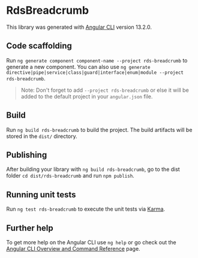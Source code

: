 # RdsBreadcrumb

This library was generated with [Angular CLI](https://github.com/angular/angular-cli) version 13.2.0.

## Code scaffolding

Run `ng generate component component-name --project rds-breadcrumb` to generate a new component. You can also use `ng generate directive|pipe|service|class|guard|interface|enum|module --project rds-breadcrumb`.
> Note: Don't forget to add `--project rds-breadcrumb` or else it will be added to the default project in your `angular.json` file. 

## Build

Run `ng build rds-breadcrumb` to build the project. The build artifacts will be stored in the `dist/` directory.

## Publishing

After building your library with `ng build rds-breadcrumb`, go to the dist folder `cd dist/rds-breadcrumb` and run `npm publish`.

## Running unit tests

Run `ng test rds-breadcrumb` to execute the unit tests via [Karma](https://karma-runner.github.io).

## Further help

To get more help on the Angular CLI use `ng help` or go check out the [Angular CLI Overview and Command Reference](https://angular.io/cli) page.
